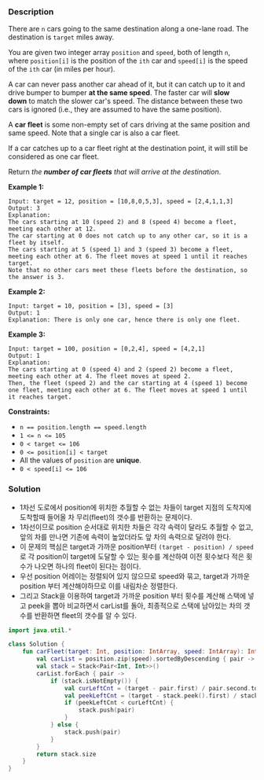 ### Description

There are `n` cars going to the same destination along a one-lane road. The destination is `target` miles away.

You are given two integer array `position` and `speed`, both of length `n`, where `position[i]` is the position of the `ith` car and `speed[i]` is the speed of the `ith` car (in miles per hour).

A car can never pass another car ahead of it, but it can catch up to it and drive bumper to bumper **at the same speed**. The faster car will **slow down** to match the slower car's speed. The distance between these two cars is ignored (i.e., they are assumed to have the same position).

A **car fleet** is some non-empty set of cars driving at the same position and same speed. Note that a single car is also a car fleet.

If a car catches up to a car fleet right at the destination point, it will still be considered as one car fleet.

Return *the **number of car fleets** that will arrive at the destination*.

**Example 1:**

```
Input: target = 12, position = [10,8,0,5,3], speed = [2,4,1,1,3]
Output: 3
Explanation:
The cars starting at 10 (speed 2) and 8 (speed 4) become a fleet, meeting each other at 12.
The car starting at 0 does not catch up to any other car, so it is a fleet by itself.
The cars starting at 5 (speed 1) and 3 (speed 3) become a fleet, meeting each other at 6. The fleet moves at speed 1 until it reaches target.
Note that no other cars meet these fleets before the destination, so the answer is 3.

```

**Example 2:**

```
Input: target = 10, position = [3], speed = [3]
Output: 1
Explanation: There is only one car, hence there is only one fleet.

```

**Example 3:**

```
Input: target = 100, position = [0,2,4], speed = [4,2,1]
Output: 1
Explanation:
The cars starting at 0 (speed 4) and 2 (speed 2) become a fleet, meeting each other at 4. The fleet moves at speed 2.
Then, the fleet (speed 2) and the car starting at 4 (speed 1) become one fleet, meeting each other at 6. The fleet moves at speed 1 until it reaches target.

```

**Constraints:**

- `n == position.length == speed.length`
- `1 <= n <= 105`
- `0 < target <= 106`
- `0 <= position[i] < target`
- All the values of `position` are **unique**.
- `0 < speed[i] <= 106`

### Solution

- 1차선 도로에서 position에 위치한 추월할 수 없는 차들이 target 지점의 도착지에 도착할때 들어올 차 무리(fleet)의 갯수를 반환하는 문제이다.
- 1차선이므로 position 순서대로 위치한 차들은 각각 속력이 달라도 추월할 수 없고, 앞의 차를 만나면 기존에 속력이 높았더라도 앞 차의 속력으로 달려야 한다.
- 이 문제의 핵심은 target과 가까운 position부터 `(target - position) / speed` 로 각 position이 target에 도달할 수 있는 횟수를 계산하여 이전 횟수보다 적은 횟수가 나오면 하나의 fleet이 된다는 점이다.
- 우선 position 어레이는 정렬되어 있지 않으므로 speed와 묶고, target과 가까운 position 부터 계산해야하므로 이를 내림차순 정렬한다.
- 그리고 Stack을 이용하여 target과 가까운 position 부터 횟수를 계산해 스택에 넣고 peek을 뽑아 비교하면서 carList를 돌아, 최종적으로 스택에 남아있는 차의 갯수를 반환하면 fleet의 갯수를 알 수 있다.

```kotlin
import java.util.*

class Solution {
    fun carFleet(target: Int, position: IntArray, speed: IntArray): Int {
        val carList = position.zip(speed).sortedByDescending { pair -> pair.first}
        val stack = Stack<Pair<Int, Int>>()
        carList.forEach { pair ->
            if (stack.isNotEmpty()) {
                val curLeftCnt = (target - pair.first) / pair.second.toFloat()
                val peekLeftCnt = (target - stack.peek().first) / stack.peek().second.toFloat()
                if (peekLeftCnt < curLeftCnt) {
                    stack.push(pair)
                }
            } else {
                stack.push(pair)
            }
        }
        return stack.size
    }
}
```
